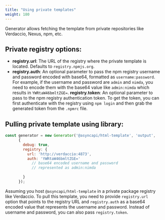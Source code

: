 ```yaml
---
title: "Using private templates"
weight: 180
---
```

Generator allows fetching the template from private repositories like Verdaccio, Nexus, npm, etc.


## Private registry options:

* **registry.url**: The URL of the registry where the private template is located. Defaults to `registry.npmjs.org`.
* **registry.auth**: An optional parameter to pass the npm registry username and password encoded with base64, formatted as `username:password`. For example, if the username and password are `admin` and `nimda`, you need to encode them with the base64 value like `admin:nimda` which results in `YWRtaW46bmltZGE=`.
**registry.token**: An optional parameter to pass to the npm registry authentication token. To get the token, you can first authenticate with the registry using `npm login` and then grab the generated token from the `.npmrc` file.

## Pulling private template using library:

```javascript
const generator = new Generator('@asyncapi/html-template', 'output',
      { 
        debug: true,
        registry: {
          url: 'http://verdaccio:4873',  
          auth: 'YWRtaW46bmltZGE=' 
            // base64 encoded username and password 
            // represented as admin:nimda
          
        }
      });
```
Assuming you host `@asyncapi/html-template` in a private package registry like Verdaccio. To pull this template, you need to provide `registry.url` option that points to the registry URL and `registry.auth` as a base64 encoded value that represents the username and password. Instead of username and password, you can also pass `registry.token`.